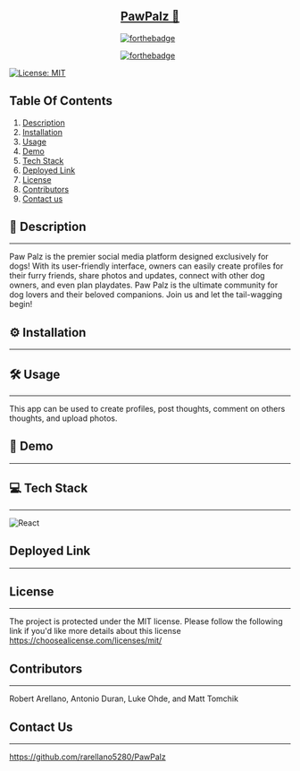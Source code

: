  <h2 align='center'>
  <a href= "#" target="_blank">PawPalz 🐶</a>
  </h2>

<center>

[![forthebadge](https://forthebadge.com/images/badges/makes-people-smile.svg)](https://forthebadge.com) &nbsp;

[![forthebadge](https://forthebadge.com/images/badges/built-with-love.svg)](https://forthebadge.com) &nbsp;

</center>

[![License: MIT](https://img.shields.io/badge/License-MIT-yellow.svg)](https://choosealicense.com/licenses/mit/)

## Table Of Contents

1. [Description](#description)
2. [Installation](#installation)
3. [Usage](#usage)
4. [Demo](#demo)
5. [Tech Stack](#tech-stack)
6. [Deployed Link](#deployed-link)
7. [License](#license)
8. [Contributors](#contributors)
9. [Contact us](#contact-us)

## 📝 Description

---

Paw Palz is the premier social media platform designed exclusively for dogs! With its user-friendly interface, owners can easily create profiles for their furry friends, share photos and updates, connect with other dog owners, and even plan playdates. Paw Palz is the ultimate community for dog lovers and their beloved companions. Join us and let the tail-wagging begin!

## ⚙️ Installation

---

## 🛠 Usage

---

This app can be used to create profiles, post thoughts, comment on others thoughts, and upload photos.

## 🎥 Demo

---

## 💻 Tech Stack

---

![React](https://img.shields.io/badge/react-%2320232a.svg?style=for-the-badge&logo=react&logoColor=%2361DAFB) &nbsp;

## Deployed Link

---

## License

---

The project is protected under the MIT license. Please follow the following link if you'd like more details about this license https://choosealicense.com/licenses/mit/

## Contributors

---

Robert Arellano, Antonio Duran, Luke Ohde, and Matt Tomchik

## Contact Us

---

https://github.com/rarellano5280/PawPalz
